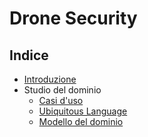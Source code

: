 # Drone Security

## Indice

- [Introduzione](intro)
- Studio del dominio
  * [Casi d'uso]()
  * [Ubiquitous Language]()
  * [Modello del dominio]()
  